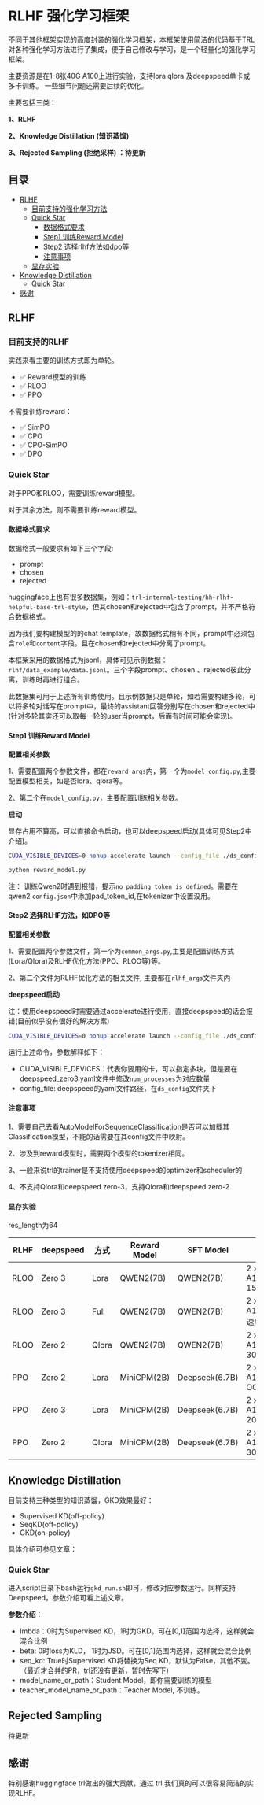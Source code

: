 # RLHF 强化学习框架

不同于其他框架实现的高度封装的强化学习框架，本框架使用简洁的代码基于TRL对各种强化学习方法进行了集成，便于自己修改与学习，是一个轻量化的强化学习框架。

主要资源是在1-8张40G A100上进行实验，支持lora qlora 及deepspeed单卡或多卡训练。 一些细节问题还需要后续的优化。

主要包括三类：

**1、RLHF**

**2、Knowledge Distillation (知识蒸馏)**

**3、Rejected Sampling (拒绝采样) ：待更新**

## 目录

- [RLHF](#rlhf)
  - [目前支持的强化学习方法](#目前支持的rlhf)
  - [Quick Star](#quick-star)
    - [数据格式要求](#数据格式要求)
    - [Step1 训练Reward Model](#step1-训练reward-model)
    - [Step2 选择rlhf方法如dpo等](#step2-选择rlhf方法如dpo等)
    - [注意事项](#注意事项)
  - [显存实验](#显存实验)
- [Knowledge Distillation](#knowledge-distillation)
  - [Quick Star](#quick-star-1)
- [感谢](#感谢)

## RLHF
### 目前支持的RLHF
实践来看主要的训练方式即为单轮。

- ✅ Reward模型的训练
- ✅ RLOO
- ✅ PPO

不需要训练reward：
- ✅ SimPO
- ✅ CPO
- ✅ CPO-SimPO
- ✅ DPO

### Quick Star

对于PPO和RLOO，需要训练reward模型。

对于其余方法，则不需要训练reward模型。

#### 数据格式要求

数据格式一般要求有如下三个字段:
- prompt
- chosen
- rejected

huggingface上也有很多数据集，例如：```trl-internal-testing/hh-rlhf-helpful-base-trl-style```，但其chosen和rejected中包含了prompt，并不严格符合数据格式。

因为我们要构建模型的的chat template，故数据格式稍有不同，prompt中必须包含```role```和```content```字段。且在chosen和rejected中分离了prompt。

本框架采用的数据格式为jsonl，具体可见示例数据：```rlhf/data_example/data.jsonl```。三个字段prompt、chosen 、rejected彼此分离，训练时再进行组合。

此数据集可用于上述所有训练使用。且示例数据只是单轮，如若需要构建多轮，可以将多轮对话写在prompt中，最终的assistant回答分别写在chosen和rejected中(针对多轮其实还可以取每一轮的user当prompt，后面有时间可能会实现)。


#### Step1 训练Reward Model

**配置相关参数**

1、需要配置两个参数文件，都在```reward_args```内，第一个为```model_config.py```,主要配置模型相关，如是否lora、qlora等。

2、第二个在```model_config.py```，主要配置训练相关参数。

**启动**

显存占用不算高，可以直接命令启动，也可以deepspeed启动(具体可见Step2中介绍)。
```bash
CUDA_VISIBLE_DEVICES=0 nohup accelerate launch --config_file ./ds_config/deepspeed_zero3.yaml reward_model.py
```

```bash
python reward_model.py
```

注：
训练Qwen2时遇到报错，提示```no padding token is defined```。需要在qwen2 ```config.json```中添加pad_token_id,在tokenizer中设置没用。

#### Step2 选择RLHF方法，如DPO等

**配置相关参数**

1、需要配置两个参数文件，第一个为```common_args.py```,主要是配置训练方式(Lora/Qlora)及RLHF优化方法(PPO、RLOO等)等。

2、第二个文件为RLHF优化方法的相关文件, 主要都在```rlhf_args```文件夹内

**deepspeed启动**

注：使用deepspeed时需要通过accelerate进行使用，直接deepspeed的话会报错(目前似乎没有很好的解决方案)

```bash
CUDA_VISIBLE_DEVICES=0 nohup accelerate launch --config_file ./ds_config/deepspeed_zero3.yaml train_rlhf.py
```
运行上述命令，参数解释如下：
- CUDA_VISIBLE_DEVICES：代表你要用的卡，可以指定多块，但是要在deepspeed_zero3.yaml文件中修改```num_processes```为对应数量
- config_file: deepspeed的yaml文件路径，在```ds_config```文件夹下

#### 注意事项
1、需要自己去看AutoModelForSequenceClassification是否可以加载其Classification模型，不能的话需要在其config文件中映射。

2、涉及到reward模型时，需要两个模型的tokenizer相同。

3、一般来说trl的trainer是不支持使用deepspeed的optimizer和scheduler的

4、不支持Qlora和deepspeed zero-3，支持Qlora和deepspeed zero-2


#### 显存实验
res_length为64

| **RLHF** | **deepspeed** | **方式** | **Reward Model** | **SFT Model**  | **显存占用**               |
|----------|---------------|--------|------------------|----------------|------------------------|
| RLOO     | Zero 3        | Lora   | QWEN2(7B)        | QWEN2(7B)      | 2 x A100(40GB): 15~30G |
| RLOO     | Zero 3        | Full   | QWEN2(7B)        | QWEN2(7B)      | 2 x A100(40GB): 速度很慢   |
| RLOO     | Zero 2        | Qlora  | QWEN2(7B)        | QWEN2(7B)      | 2 x A100(40GB): 30~40G |
| PPO      | Zero 2        | Lora   | MiniCPM(2B)      | Deepseek(6.7B) | 2 x A100(40GB): OOM    |
| PPO      | Zero 3        | Lora   | MiniCPM(2B)      | Deepseek(6.7B) | 2 x A100(40GB): 20-25G |
| PPO      | Zero 2        | Qlora  | MiniCPM(2B)      | Deepseek(6.7B) | 2 x A100(40GB): 30G    |

## Knowledge Distillation
目前支持三种类型的知识蒸馏，GKD效果最好：
- Supervised KD(off-policy)
- SeqKD(off-policy)
- GKD(on-policy)

具体介绍可参见文章：

### Quick Star
进入script目录下bash运行```gkd_run.sh```即可，修改对应参数运行。同样支持Deepspeed，参数介绍可看上述文章。

**参数介绍**：
- lmbda：0时为Supervised KD，1时为GKD。可在[0,1]范围内选择，这样就会混合比例
- beta:  0时loss为KLD， 1时为JSD。可在[0,1]范围内选择，这样就会混合比例
- seq_kd: True时Supervised KD将替换为Seq KD，默认为False，其他不变。（最近才合并的PR，trl还没有更新，暂时先写下）
- model_name_or_path：Student Model，即你需要训练的模型
- teacher_model_name_or_path：Teacher Model, 不训练。

## Rejected Sampling
待更新

## 感谢

特别感谢huggingface trl做出的强大贡献，通过 trl 我们真的可以很容易简洁的实现RLHF。